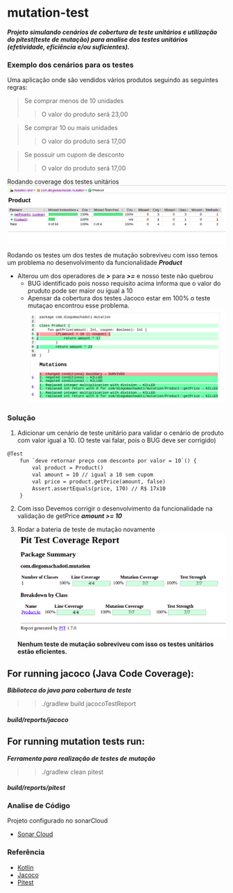 # mutation-test
***Projeto simulando cenários de cobertura de teste unitários e utilização do pitest(teste de mutação) para analise dos testes unitários (efetividade, eficiência e/ou suficientes).*** 

### Exemplo dos cenários para os testes
Uma aplicação onde são vendidos vários produtos seguindo as seguintes regras: 
> Se comprar menos de 10 unidades
> > O valor do produto será 23,00

> Se comprar 10 ou mais unidades
> > O valor do produto será 17,00
 
> Se possuir um cupom de desconto
> > O valor do produto será 17,00

Rodando coverage dos testes unitários
![img_2.png](img_2.png)

Rodando os testes um dos testes de mutação sobreviveu com isso temos um problema no desenvolvimento da funcionalidade ***Product***
- Alterou um dos operadores de ***>*** para ***>=*** e nosso teste não quebrou
  - BUG identificado pois nosso requisito acima informa que o valor do pruduto pode ser maior ou igual a 10
  - Apensar da cobertura dos testes Jacoco estar em 100% o teste  mutaçao encontrou esse problema.
  ![img.png](img.png)

### Solução
1. Adicionar um cenário de teste unitário para validar o cenário de produto com valor igual a 10. (O teste vai falar, pois o BUG deve ser corrigido)
```
@Test
    fun `deve retornar preço com desconto por valor = 10`() {
        val product = Product()
        val amount = 10 // igual a 10 sem cupom
        val price = product.getPrice(amount, false)
        Assert.assertEquals(price, 170) // R$ 17x10
    }
```
2. Com isso Devemos corrigir o desenvolvimento da funcionalidade na validação de getPrice ***amount >= 10***

3. Rodar a bateria de teste de mutação novamente
![img_1.png](img_1.png)
**Nenhum teste de mutação sobreviveu com isso os testes unitários estão eficientes.**

## For running jacoco (Java Code Coverage):
***Biblioteca do java para cobertura de teste***
>> ./gradlew build jacocoTestReport
#### ***build/reports/jacoco***

## For running mutation tests run:
***Ferramenta para realização de testes de mutação***
>> ./gradlew clean pitest
#### ***build/reports/pitest***

### Analise de Código
Projeto configurado no sonarCloud 
* [Sonar Cloud](https://sonarcloud.io/project/overview?id=diegomachadoti_mutation-test)

### Referência
* [Kotlin](https://kotlinlang.org/)
* [Jacoco](https://www.eclemma.org/jacoco/)
* [Pitest](https://gradle-pitest-plugin.solidsoft.info/)